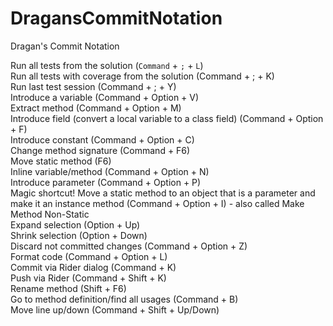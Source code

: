 # DragansCommitNotation
Dragan's Commit Notation


Run all tests from the solution (`Command` + `;` + `L`)  
Run all tests with coverage from the solution (Command + ; + K)  
Run last test session (Command + ; + Y)  
Introduce a variable (Command + Option + V)  
Extract method (Command + Option + M)  
Introduce field (convert a local variable to a class field) (Command + Option + F)  
Introduce constant (Command + Option + C)  
Change method signature (Command + F6)  
Move static method (F6)  
Inline variable/method (Command + Option + N)  
Introduce parameter (Command + Option + P)  
Magic shortcut! Move a static method to an object that is a parameter and make it an instance method (Command + Option + I) - also called Make Method Non-Static  
Expand selection (Option + Up)  
Shrink selection (Option + Down)  
Discard not committed changes (Command + Option + Z)  
Format code (Command + Option + L)  
Commit via Rider dialog (Command + K)  
Push via Rider (Command + Shift + K)  
Rename method (Shift + F6)  
Go to method definition/find all usages (Command + B)  
Move line up/down (Command + Shift + Up/Down)  

